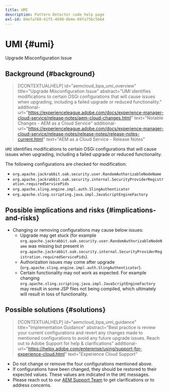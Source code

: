 ```yaml
---
title: UMI
description: Pattern Detector code help page
exl-id: 04efa760-61f5-4690-8b4e-89fa756c5b64
---
```

# UMI {#umi}

Upgrade Misconfiguration Issue

## Background {#background}

>[!CONTEXTUALHELP]
>id="aemcloud_bpa_umi_overview"
>title="Upgrade Misconfiguration Issue"
>abstract="UMI identifies modifications to certain OSGi configurations that will cause issues when upgrading, including a failed upgrade or reduced functionality."
>additional-url="https://experienceleague.adobe.com/docs/experience-manager-cloud-service/release-notes/aem-cloud-changes.html" text="Notable Changes - AEM as a Cloud Service"
>additional-url="https://experienceleague.adobe.com/docs/experience-manager-cloud-service/release-notes/release-notes/release-notes-current.html" text="AEM as a Cloud Service - Release Notes"

`UMI` identifies modifications to certain OSGi configurations that will cause issues when upgrading, including a failed upgrade or reduced functionality.

The following configurations are checked for modification:
* `org.apache.jackrabbit.oak.security.user.RandomAuthorizableNodeName`
* `org.apache.jackrabbit.oak.security.internal.SecurityProviderRegistration.requiredServicePids`
* `org.apache.sling.engine.impl.auth.SlingAuthenticator`
* `org.apache.sling.scripting.java.impl.JavaScriptEngineFactory`

## Possible implications and risks {#implications-and-risks}

* Changing or removing configurations may cause below issues:
  * Upgrade may get stuck (for example `org.apache.jackrabbit.oak.security.user.RandomAuthorizableNodeName` was missing but present in `org.apache.jackrabbit.oak.security.internal.SecurityProviderRegistration.requiredServicePids`).
  * Authorization issues may come after upgrade (`org.apache.sling.engine.impl.auth.SlingAuthenticator`).
  * Certain functionality may not work as expected. For example changing `org.apache.sling.scripting.java.impl.JavaScriptEngineFactory` may result in some JSP files not being compiled, which ultimately will result in loss of functionality.

## Possible solutions {#solutions}

>[!CONTEXTUALHELP]
>id="aemcloud_bpa_umi_guidance"
>title="Implementation Guidance"
>abstract="Best practice is review your current configurations and revert any changes made to mentioned configurations to avoid any future upgrade issues. Reach out to Adobe Support for help & clarifications"
>additional-url="https://helpx.adobe.com/enterprise/using/support-for-experience-cloud.html" text="Experience Cloud Support"

* Do not change or remove the four configurations mentioned above.
* If configurations have been changed, they should be restored to their expected values. These values are indicated in the `UMI` messages.
* Please reach out to our [AEM Support Team](https://helpx.adobe.com/enterprise/using/support-for-experience-cloud.html) to get clarifications or to address concerns.
